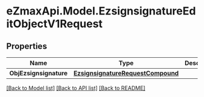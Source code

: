 
# eZmaxApi.Model.EzsignsignatureEditObjectV1Request

## Properties

Name | Type | Description | Notes
------------ | ------------- | ------------- | -------------
**ObjEzsignsignature** | [**EzsignsignatureRequestCompound**](EzsignsignatureRequestCompound.md) |  | 

[[Back to Model list]](../README.md#documentation-for-models)
[[Back to API list]](../README.md#documentation-for-api-endpoints)
[[Back to README]](../README.md)

